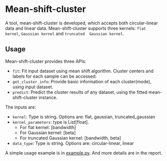 # Mean-shift-cluster

A tool, mean-shift-cluster is developed, which accepts both circular-linear data and linear data.
Mean-shift-cluster supports three kernels: `flat kernel`, `Gaussian kernel` and `truncated 
Gaussian kernel`.


## Usage
Mean-shift-cluster provides three APIs:
- `fit`: Fit input dataset using mean shift algorithm. Cluster centers and labels
for each sample can be accessed.
- `get_cluster_info`: Provide basic information of each cluster(mode), using input dataset.
- `predict`: Predict the cluster results of any dataset, using the fitted mean-shift-cluster instance.

The inputs are:
- `kernel`: Type is string. Options are: flat, gaussian, truncated_gaussian
- `kernel_parameters`: type is List[float].  
  - For flat kernel: [bandwidth]
  - For Gaussian kernel: [beta]
  - For truncated Gaussian kernel: [bandwidth, beta]
- `data_type`: Type is string. Options are: circular-linear, linear

A simple usage example is in [example.py](https://github.com/test-bai-cpu/mean-shifter/blob/master/example.py). 
And more details are in the report.


